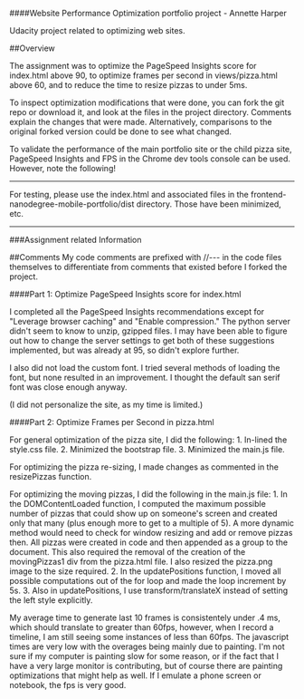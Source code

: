 ####Website Performance Optimization portfolio project - Annette Harper

Udacity project related to optimizing web sites.

##Overview

The assignment was to optimize the PageSpeed Insights score for index.html above 90, to optimize frames per second in views/pizza.html above 60, and to reduce the time to resize pizzas to under 5ms.

To inspect optimization modifications that were done, you can fork the git repo or download it, and look at the files in the project directory. Comments explain the changes that were made. Alternatively, comparisons to the original forked version could be done to see what changed.

To validate the performance of the main portfolio site or the child pizza site, PageSpeed Insights and FPS in the Chrome dev tools console can be used. However, note the following!  

************************************************************
For testing, please use the index.html and associated files in the frontend-nanodegree-mobile-portfolio/dist directory. Those have been minimized, etc.
************************************************************

###Assignment related Information

##Comments
  My code comments are prefixed with //--- in the code files themselves to differentiate from comments that existed before I forked the project.

####Part 1: Optimize PageSpeed Insights score for index.html

I completed all the PageSpeed Insights recommendations except for "Leverage browser caching" and "Enable compression." The python server didn't seem to know to unzip, gzipped files. I may have been able to figure out how to change the server settings to get both of these suggestions implemented, but was already at 95, so didn't explore further.

I also did not load the custom font. I tried several methods of loading the font, but none resulted in an improvement. I thought the default san serif font was close enough anyway.

(I did not personalize the site, as my time is limited.)

####Part 2: Optimize Frames per Second in pizza.html

For general optimization of the pizza site, I did the following:
    1. In-lined the style.css file.
    2. Minimized the bootstrap file.
    3. Minimized the main.js file.

For optimizing the pizza re-sizing, I made changes as commented in the resizePizzas function.

For optimizing the moving pizzas, I did the following in the main.js file:
    1. In the DOMContentLoaded function, I computed the maximum possible number of pizzas that could show up on someone's screen and created only that many (plus enough more to get to a multiple of 5). A more dynamic method would need to check for window resizing and add or remove pizzas then. All pizzas were created in code and then appended as a group to the document. This also required the removal of the creation of the movingPizzas1 div from the pizza.html file. I also resized the pizza.png image to the size required.
    2. In the updatePositions function, I moved all possible computations out of the for loop and made the loop increment by 5s.
    3. Also in updatePositions, I use transform/translateX instead of setting the left style explicitly.

My average time to generate last 10 frames is consistentely under .4 ms, which should translate to greater than 60fps, however, when I record a timeline, I am still seeing some instances of less than 60fps. The javascript times are very low with the overages being mainly due to painting. I'm not sure if my computer is painting slow for some reason, or if the fact that I have a very large monitor is contributing, but of course there are painting optimizations that might help as well. If I emulate a phone screen or notebook, the fps is very good.
